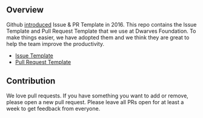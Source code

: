 ## Overview

Github [introduced](https://help.github.com/en/articles/about-issue-and-pull-request-templates) Issue & PR Template in 2016. This repo contains the Issue Template and Pull Request Template that we use at Dwarves Foundation. To make things easier, we have adopted them and we think they are great to help the team improve the productivity.

- [Issue Template](/ISSUE_TEMPLATE.md)
- [Pull Request Template](/PULL_REQUEST_TEMPLATE.md)

## Contribution

We love pull requests. If you have something you want to add or remove, please open a new pull request. Please leave all PRs open for at least a week to get feedback from everyone.